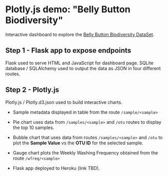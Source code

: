 # Plotly.js demo: "Belly Button Biodiversity"

Interactive dashboard to explore the [Belly Button Biodiversity DataSet](http://robdunnlab.com/projects/belly-button-biodiversity/).

## Step 1 - Flask app to expose endpoints

Flask used to serve HTML and JavaScript for dashboard page. SQLite database / SQLAlchemy used to output the data as JSON in four different routes.

## Step 2 - Plotly.js

Plotly.js / Plotly.d3.json used to build interactive charts.

* Sample metadata displayed in table from the route `/sample/<sample>`

* Pie chart uses data from `/samples/<sample>` and `/otu` routes to display the top 10 samples.

* Bubble chart that uses data from routes `/samples/<sample>` and `/otu` to plot the __Sample Value__ vs the __OTU ID__ for the selected sample.

* Gauge chart plots the Weekly Washing Frequency obtained from the route `/wfreq/<sample>`

* Flask app deployed to Heroku (link TBD).

